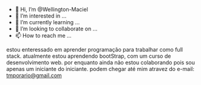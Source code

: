 - 👋 Hi, I’m @Wellington-Maciel
- 👀 I’m interested in ...
- 🌱 I’m currently learning ...
- 💞️ I’m looking to collaborate on ...
- 📫 How to reach me ...

<!---
Wellington-Maciel/Wellington-Maciel is a ✨ special ✨ repository because its `README.md` (this file) appears on your GitHub profile.
You can click the Preview link to take a look at your changes.
--->
estou enteressado em aprender programação para trabalhar como full stack.
atualmente estou aprendendo bootStrap, com um curso de desenvolvimento web.
por enquanto ainda não estou colaborando pois sou apenas um iniciante do iniciante.
podem chegar até mim atravez do e-mail: tmporario@gmail.com
